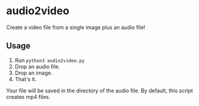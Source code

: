 # audio2video
Create a video file from a single image plus an audio file!

## Usage
1. Run `python3 audio2video.py`
2. Drop an audio file.
3. Drop an image.
4. That's it. 

Your file will be saved in the directory of the audio file. By default, this script creates mp4 files. 
